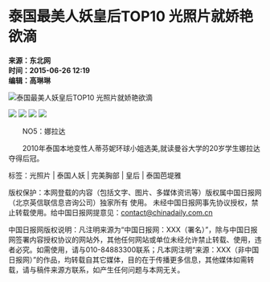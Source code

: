 # 泰国最美人妖皇后TOP10 光照片就娇艳欲滴

**来源：东北网**  
**时间：2015-06-26 12:19**  
**编辑：高琳琳**  

![泰国最美人妖皇后TOP10 光照片就娇艳欲滴](../../img/attachement/jpg/site1/20150626/0023ae5d724f16f7181446.jpg)

![](../../tplimages/94013.files/u11.jpg) ![](../../tplimages/94013.files/u22.jpg) ![](../../tplimages/94013.files/u33.jpg) ![](../../tplimages/94013.files/uq.jpg)

　　NO5：娜拉达

　　2010年泰国本地变性人蒂芬妮环球小姐选美,就读曼谷大学的20岁学生娜拉达夺得后冠。

标签：光照片 | 泰国人妖 | 完美胸部 | 皇后 | 泰国芭堤雅

版权保护：本网登载的内容（包括文字、图片、多媒体资讯等）版权属中国日报网（北京英信联信息咨询公司）独家所有 使用。 未经中国日报网事先协议授权，禁止转载使用。给中国日报网提意见：contact@chinadaily.com.cn

中国日报网版权说明：凡注明来源为“中国日报网：XXX（署名）”，除与中国日报网签署内容授权协议的网站外，其他任何网站或单位未经允许禁止转载、使用，违者必究。如需使用，请与010-84883300联系；凡本网注明“来源：XXX（非中国日报网）”的作品，均转载自其它媒体，目的在于传播更多信息，其他媒体如需转载，请与稿件来源方联系，如产生任何问题与本网无关。
<!-- tcd_original_link https://pic.chinadaily.com.cn/2015-06/26/content_21111565_9.htm -->

